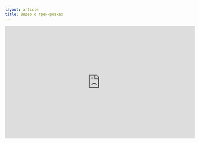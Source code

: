 ```yaml
---
layout: article
title: Видео о тренировках
---
```


<iframe src="http://vk.com/video_ext.php?oid=-60111994&id=170060821&hash=dbfd4a8eba693e5f&hd=1" width="607" height="360" frameborder="0"></iframe>
